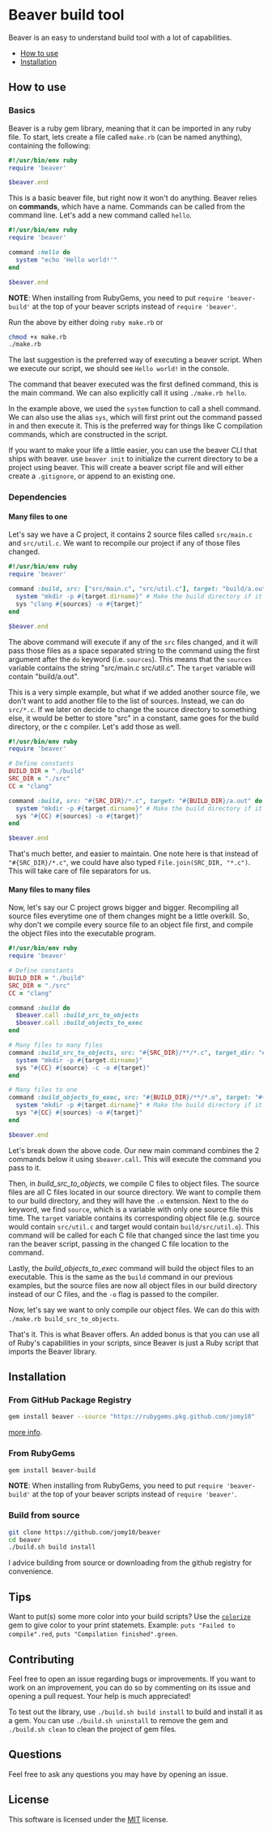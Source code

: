 # Beaver build tool

Beaver is an easy to understand build tool with a lot of capabilities.

- [How to use](#how-to-use)
- [Installation](#installation)

## How to use

### Basics

Beaver is a ruby gem library, meaning that it can be imported in any ruby file.
To start, lets create a file called `make.rb` (can be named anything), containing the following:

```ruby
#!/usr/bin/env ruby
require 'beaver'

$beaver.end
```

This is a basic beaver file, but right now it won't do anything.
Beaver relies on **commands**, which have a name. Commands can be called from the command line.
Let's add a new command called `hello`.

```ruby
#!/usr/bin/env ruby
require 'beaver'

command :hello do
  system "echo 'Hello world!'"
end

$beaver.end
```

**NOTE**: When installing from RubyGems, you need to put `require 'beaver-build'` at the top of
your beaver scripts instead of `require 'beaver'`.

Run the above by either doing `ruby make.rb` or 
```bash
chmod +x make.rb
./make.rb
```

The last suggestion is the preferred way of executing a beaver script. When we execute our
script, we should see `Hello world!` in the console. 

The command that beaver executed was the first defined command, this is the main command.
We can also explicitly call it using `./make.rb hello`.

In the example above, we used the `system` function to call a shell command. We can also
use the alias `sys`, which will first print out the command passed in and then execute it.
This is the preferred way for things like C compilation commands, which are constructed in
the script.

If you want to make your life a little easier, you can use the beaver CLI that ships with beaver.
use `beaver init` to initialize the current directory to be a project using beaver. This will
create a beaver script file and will either create a `.gitignore`, or append to an existing one.

### Dependencies

#### Many files to one

Let's say we have a C project, it contains 2 source files called `src/main.c` and `src/util.c`.
We want to recompile our project if any of those files changed.

```ruby
#!/usr/bin/env ruby
require 'beaver'

command :build, src: ["src/main.c", "src/util.c"], target: "build/a.out" do |sources, target|
  system "mkdir -p #{target.dirname}" # Make the build directory if it doesn't exist
  sys "clang #{sources} -o #{target}"
end

$beaver.end
```

The above command will execute if any of the `src` files changed, and it will pass those files as
a space separated string to the command using the first argument after the `do` keyword (i.e. `sources`).
This means that the `sources` variable contains the string "src/main.c src/util.c". The `target`
variable will contain "build/a.out".

This is a very simple example, but what if we added another source file, we don't want to add
another file to the list of sources. Instead, we can do `src/*.c`. If we later on decide to
change the source directory to something else, it would be better to store "src" in a constant,
same goes for the build directory, or the c compiler. Let's add those as well.

```ruby
#!/usr/bin/env ruby
require 'beaver'

# Define constants
BUILD_DIR = "./build"
SRC_DIR = "./src"
CC = "clang"

command :build, src: "#{SRC_DIR}/*.c", target: "#{BUILD_DIR}/a.out" do |sources, target|
  system "mkdir -p #{target.dirname}" # Make the build directory if it doesn't exist
  sys "#{CC} #{sources} -o #{target}"
end

$beaver.end
```

That's much better, and easier to maintain. One note here is that instead of `"#{SRC_DIR}/*.c"`,
we could have also typed `File.join(SRC_DIR, "*.c")`. This will take care of file separators for us.

#### Many files to many files

Now, let's say our C project grows bigger and bigger. Recompiling all source files everytime one
of them changes might be a little overkill. So, why don't we compile every source file to an
object file first, and compile the object files into the executable program.

```ruby
#!/usr/bin/env ruby
require 'beaver'

# Define constants
BUILD_DIR = "./build"
SRC_DIR = "./src"
CC = "clang"

command :build do
  $beaver.call :build_src_to_objects
  $beaver.call :build_objects_to_exec
end

# Many files to many files
command :build_src_to_objects, src: "#{SRC_DIR}/**/*.c", target_dir: "#{BUILD_DIR}", target_ext: ".o" do |source, target|
  system "mkdir -p #{target.dirname}"
  sys "#{CC} #{source} -c -o #{target}"
end

# Many files to one
command :build_objects_to_exec, src: "#{BUILD_DIR}/**/*.o", target: "#{BUILD_DIR}/a.out" do |sources, target|
  system "mkdir -p #{target.dirname}" # Make the build directory if it doesn't exist
  sys "#{CC} #{sources} -o #{target}"
end

$beaver.end
```

Let's break down the above code. Our new main command combines the 2 commands below it using
`$beaver.call`. This will execute the command you pass to it. 

Then, in *build_src_to_objects*, we compile C files to object files. The source files are 
all C files located in our source directory. We want to compile them to our build directory, 
and they will have the `.o` extension. Next to the `do` keyword, we find `source`, 
which is a variable with only one source file this time. The `target` variable contains 
its corresponding object file (e.g. source would contain `src/util.c` and target would contain `build/src/util.o`). 
This command will be called for each C file that changed since the last time you ran the beaver script, 
passing in the changed C file location to the command.

Lastly, the *build_objects_to_exec* command will build the object files to an executable.
This is the same as the `build` command in our previous examples, but the source files are now
all object files in our build directory instead of our C files, and the `-o` flag is passed to
the compiler.


Now, let's say we want to only compile our object files. We can do this with `./make.rb build_src_to_objects`.

That's it. This is what Beaver offers. An added bonus is that you can use all of Ruby's capabilities
in your scripts, since Beaver is just a Ruby script that imports the Beaver library.

## Installation

### From GitHub Package Registry

```bash
gem install beaver --source "https://rubygems.pkg.github.com/jomy10"
```

[more info](https://github.com/Jomy10/beaver/packages/1597405).

### From RubyGems

```bash
gem install beaver-build
```

**NOTE**: When installing from RubyGems, you need to put `require 'beaver-build'` at the top of
your beaver scripts instead of `require 'beaver'`.

### Build from source

```bash
git clone https://github.com/jomy10/beaver
cd beaver
./build.sh build install
```

I advice building from source or downloading from the github registry for convenience.

## Tips

Want to put(s) some more color into your build scripts? Use the [`colorize`](https://rubygems.org/gems/colorize) gem
to give color to your print statemets. Example: `puts "Failed to compile".red`, `puts "Compilation finished".green`.

## Contributing

Feel free to open an issue regarding bugs or improvements. If you want to work on an improvement,
you can do so by commenting on its issue and opening a pull request. Your help is much appreciated!

To test out the library, use `./build.sh build install` to build and install it as a gem.
You can use `./build.sh uninstall` to remove the gem and `./build.sh clean` to clean the project
of gem files.

## Questions

Feel free to ask any questions you may have by opening an issue.

## License

This software is licensed under the [MIT](LICENSE) license.
